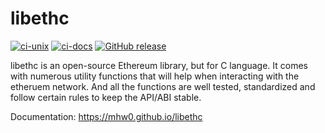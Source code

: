 # libethc

[![ci-unix](https://github.com/mhw0/libethc/actions/workflows/ci-unix.yaml/badge.svg)](https://github.com/mhw0/libethc/actions/workflows/ci-unix.yaml)
[![ci-docs](https://github.com/mhw0/libethc/actions/workflows/ci-docs.yaml/badge.svg)](https://github.com/mhw0/libethc/actions/workflows/ci-docs.yaml)
[![GitHub release](https://img.shields.io/github/v/release/mhw0/libethc?include_prereleases)](https://GitHub.com/mhw0/libethc/releases/)

libethc is an open-source Ethereum library, but for C language. It comes with numerous utility functions that will help when interacting with the etheruem network. And all the functions are well tested, standardized and follow certain rules to keep the API/ABI stable.

Documentation: https://mhw0.github.io/libethc
